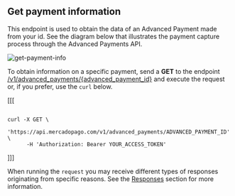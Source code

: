 ## Get payment information

This endpoint is used to obtain the data of an Advanced Payment made from your id. See the diagram below that illustrates the payment capture process through the Advanced Payments API.

![get-payment-info](/images/wallet-connect/get-payment-information.en.png)


To obtain information on a specific payment, send a **GET** to the endpoint [/v1/advanced_payments/{advanced_payment_id}](/developers/en/reference/wallet_connect/_advanced_payments_advanced_payment_id/get) and execute the request or, if you prefer, use the `curl` below.

[[[
```curl

curl -X GET \
    'https://api.mercadopago.com/v1/advanced_payments/ADVANCED_PAYMENT_ID' \
      -H 'Authorization: Bearer YOUR_ACCESS_TOKEN'

```
]]]

When running the `request` you may receive different types of responses originating from specific reasons. See the [Responses](/developers/en/docs/wallet-connect/payment-flow/capture-payment/responses) section for more information.
